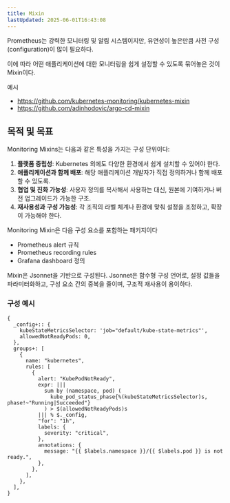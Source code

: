 ```yaml
---
title: Mixin
lastUpdated: 2025-06-01T16:43:08
---
```


Prometheus는 강력한 모니터링 및 알림 시스템이지만, 유연성이 높은만큼 사전 구성(configuration)이 많이 필요하다.

이에 따라 어떤 애플리케이션에 대한 모니터링을 쉽게 설정할 수 있도록 묶어놓은 것이 Mixin이다.

예시

- <https://github.com/kubernetes-monitoring/kubernetes-mixin>
- <https://github.com/adinhodovic/argo-cd-mixin>

## 목적 및 목표

Monitoring Mixins는 다음과 같은 특성을 가지는 구성 단위이다:

1. **플랫폼 중립성**: Kubernetes 외에도 다양한 환경에서 쉽게 설치할 수 있어야 한다.
2. **애플리케이션과 함께 배포**: 해당 애플리케이션 개발자가 직접 정의하거나 함께 배포할 수 있도록.
3. **협업 및 진화 가능성**: 사용자 정의를 복사해서 사용하는 대신, 원본에 기여하거나 버전 업그레이드가 가능한 구조.
4. **재사용성과 구성 가능성**: 각 조직의 라벨 체계나 환경에 맞춰 설정을 조정하고, 확장이 가능해야 한다.

Monitoring Mixin은 다음 구성 요소를 포함하는 패키지이다

- Prometheus alert 규칙
- Prometheus recording rules
- Grafana dashboard 정의

Mixin은 Jsonnet을 기반으로 구성된다. Jsonnet은 함수형 구성 언어로, 설정 값들을 파라미터화하고, 구성 요소 간의 중복을 줄이며, 구조적 재사용이 용이하다.

### 구성 예시

```jsonnet
{
  _config+:: {
    kubeStateMetricsSelector: 'job="default/kube-state-metrics"',
    allowedNotReadyPods: 0,
  },
  groups+: [
    {
      name: "kubernetes",
      rules: [
        {
          alert: "KubePodNotReady",
          expr: |||
            sum by (namespace, pod) (
              kube_pod_status_phase{%(kubeStateMetricsSelector)s, phase!~"Running|Succeeded"}
            ) > $(allowedNotReadyPods)s
          ||| % $._config,
          "for": "1h",
          labels: {
            severity: "critical",
          },
          annotations: {
            message: "{{ $labels.namespace }}/{{ $labels.pod }} is not ready.",
          },
        },
      ],
    },
  ],
}
